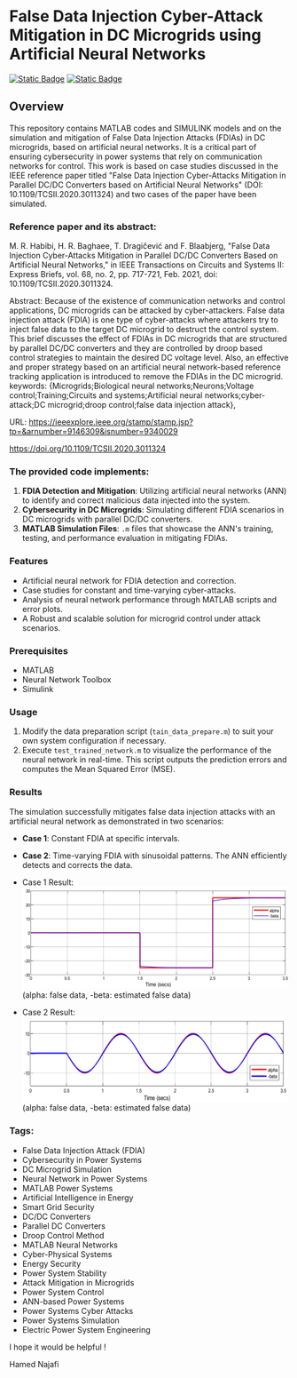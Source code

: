 # False Data Injection Cyber-Attack Mitigation in DC Microgrids using Artificial Neural Networks

[![Static Badge](https://img.shields.io/badge/Hamed-Najafi-blue)]()
[![Static Badge](https://img.shields.io/badge/MATLAB%C2%AE-HamedNajafi-blue?style=plastic&logo=MATLAB)]()

## Overview

This repository contains MATLAB codes and SIMULINK models and on the simulation and mitigation of False Data Injection Attacks (FDIAs) in DC microgrids, based on artificial neural networks. It is a critical part of ensuring cybersecurity in power systems that rely on communication networks for control. This work is based on case studies discussed in the IEEE reference paper titled "False Data Injection Cyber-Attacks Mitigation in Parallel DC/DC Converters based on Artificial Neural Networks" (DOI: 10.1109/TCSII.2020.3011324) and two cases of the paper have been simulated.

### Reference paper and its abstract:

M. R. Habibi, H. R. Baghaee, T. Dragičević and F. Blaabjerg, "False Data Injection Cyber-Attacks Mitigation in Parallel DC/DC Converters Based on Artificial Neural Networks," in IEEE Transactions on Circuits and Systems II: Express Briefs, vol. 68, no. 2, pp. 717-721, Feb. 2021, doi: 10.1109/TCSII.2020.3011324.

Abstract: Because of the existence of communication networks and control applications, DC microgrids can be attacked by cyber-attackers. False data injection attack (FDIA) is one type of cyber-attacks where attackers try to inject false data to the target DC microgrid to destruct the control system. This brief discusses the effect of FDIAs in DC microgrids that are structured by parallel DC/DC converters and they are controlled by droop based control strategies to maintain the desired DC voltage level. Also, an effective and proper strategy based on an artificial neural network-based reference tracking application is introduced to remove the FDIAs in the DC microgrid.
keywords: {Microgrids;Biological neural networks;Neurons;Voltage control;Training;Circuits and systems;Artificial neural networks;cyber-attack;DC microgrid;droop control;false data injection attack},

URL: https://ieeexplore.ieee.org/stamp/stamp.jsp?tp=&arnumber=9146309&isnumber=9340029

https://doi.org/10.1109/TCSII.2020.3011324


### The provided code implements:
1. **FDIA Detection and Mitigation**: Utilizing artificial neural networks (ANN) to identify and correct malicious data injected into the system.
2. **Cybersecurity in DC Microgrids**: Simulating different FDIA scenarios in DC microgrids with parallel DC/DC converters.
3. **MATLAB Simulation Files**: `.m` files that showcase the ANN's training, testing, and performance evaluation in mitigating FDIAs.

### Features
- Artificial neural network for FDIA detection and correction.
- Case studies for constant and time-varying cyber-attacks.
- Analysis of neural network performance through MATLAB scripts and error plots.
- A Robust and scalable solution for microgrid control under attack scenarios.

### Prerequisites

- MATLAB
- Neural Network Toolbox
- Simulink

### Usage

1. Modify the data preparation script (`tain_data_prepare.m`) to suit your own system configuration if necessary.
2. Execute `test_trained_network.m` to visualize the performance of the neural network in real-time. This script outputs the prediction errors and computes the Mean Squared Error (MSE).

### Results

The simulation successfully mitigates false data injection attacks with an artificial neural network as demonstrated in two scenarios:
- **Case 1**: Constant FDIA at specific intervals.
- **Case 2**: Time-varying FDIA with sinusoidal patterns. The ANN efficiently detects and corrects the data.


- Case 1 Result:
![plot](./case1_result.png)
(alpha: false data, -beta: estimated false data)

- Case 2 Result:
![plot](./case2_result.png)
(alpha: false data, -beta: estimated false data)

### Tags:

- False Data Injection Attack (FDIA)
- Cybersecurity in Power Systems
- DC Microgrid Simulation
- Neural Network in Power Systems
- MATLAB Power Systems
- Artificial Intelligence in Energy
- Smart Grid Security
- DC/DC Converters
- Parallel DC Converters
- Droop Control Method
- MATLAB Neural Networks
- Cyber-Physical Systems
- Energy Security
- Power System Stability
- Attack Mitigation in Microgrids
- Power System Control
- ANN-based Power Systems
- Power Systems Cyber Attacks
- Power Systems Simulation
- Electric Power System Engineering

I hope it would be helpful !

Hamed Najafi
